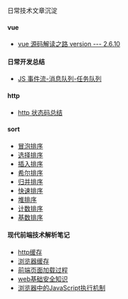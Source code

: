 <!--
 * @Descripttion: 
 * @Author: ganbowen
 * @Date: 2019-10-27 15:07:11
 * @LastEditors: ganbowen
 * @LastEditTime: 2019-12-08 17:41:19
 -->
日常技术文章沉淀

#### vue

- [vue 源码解读之路 version --- 2.6.10](https://github.com/ganbowengo/article/blob/master/vue/vue%20%E6%BA%90%E7%A0%81%E8%A7%A3%E8%AF%BB%E4%B9%8B%E8%B7%AF%20version%20---%202.6.10.md)


#### 日常开发总结

- [JS 事件流-消息队列-任务队列](https://github.com/ganbowengo/article/blob/master/%E6%97%A5%E5%B8%B8%E6%80%BB%E7%BB%93/JS%E4%BA%8B%E4%BB%B6%E6%B5%81%20%E6%B6%88%E6%81%AF%E9%98%9F%E5%88%97%20%E4%BB%BB%E5%8A%A1%E9%98%9F%E5%88%97.md)


#### http

- [http 状态码总结](https://github.com/ganbowengo/article/blob/master/http/http%20%E7%8A%B6%E6%80%81%E7%A0%81%E6%80%BB%E7%BB%93.md)


#### sort

- [冒泡排序](https://github.com/ganbowengo/article/blob/master/sort/%E5%86%92%E6%B3%A1%E6%8E%92%E5%BA%8F.md)
- [选择排序](https://github.com/ganbowengo/article/blob/master/sort/%E9%80%89%E6%8B%A9%E6%8E%92%E5%BA%8F.md)
- [插入排序](https://github.com/ganbowengo/article/blob/master/sort/%E6%8F%92%E5%85%A5%E6%8E%92%E5%BA%8F.md)
- [希尔排序](https://github.com/ganbowengo/article/blob/master/sort/%E5%B8%8C%E5%B0%94%E6%8E%92%E5%BA%8F.md)
- [归并排序](https://github.com/ganbowengo/article/blob/master/sort/%E5%BD%92%E5%B9%B6%E6%8E%92%E5%BA%8F.md)
- [快速排序](https://github.com/ganbowengo/article/blob/master/sort/%E5%BF%AB%E9%80%9F%E6%8E%92%E5%BA%8F.md)
- [堆排序](https://github.com/ganbowengo/article/blob/master/sort/%E5%A0%86%E6%8E%92%E5%BA%8F.md)
- [计数排序](https://github.com/ganbowengo/article/blob/master/sort/%E8%AE%A1%E6%95%B0%E6%8E%92%E5%BA%8F.md)
- [基数排序](https://github.com/ganbowengo/article/blob/master/sort/%E5%9F%BA%E6%95%B0%E6%8E%92%E5%BA%8F.md)

#### 现代前端技术解析笔记

- [http缓存](https://github.com/ganbowengo/article/blob/master/%E7%8E%B0%E4%BB%A3%E5%89%8D%E7%AB%AF%E6%8A%80%E6%9C%AF%E8%A7%A3%E6%9E%90%E7%AC%94%E8%AE%B0/http%E7%BC%93%E5%AD%98.md)
- [浏览器缓存](https://github.com/ganbowengo/article/blob/master/%E7%8E%B0%E4%BB%A3%E5%89%8D%E7%AB%AF%E6%8A%80%E6%9C%AF%E8%A7%A3%E6%9E%90%E7%AC%94%E8%AE%B0/%E6%B5%8F%E8%A7%88%E5%99%A8%E7%BC%93%E5%AD%98.md)
- [前端页面加载过程](https://github.com/ganbowengo/article/blob/master/%E7%8E%B0%E4%BB%A3%E5%89%8D%E7%AB%AF%E6%8A%80%E6%9C%AF%E8%A7%A3%E6%9E%90%E7%AC%94%E8%AE%B0/%E5%89%8D%E7%AB%AF%E9%A1%B5%E9%9D%A2%E5%8A%A0%E8%BD%BD%E8%BF%87%E7%A8%8B.md)
- [web基础安全知识](https://github.com/ganbowengo/article/blob/master/%E7%8E%B0%E4%BB%A3%E5%89%8D%E7%AB%AF%E6%8A%80%E6%9C%AF%E8%A7%A3%E6%9E%90%E7%AC%94%E8%AE%B0/web%E5%9F%BA%E7%A1%80%E5%AE%89%E5%85%A8%E7%9F%A5%E8%AF%86.md)
- [浏览器中的JavaScript执行机制](https://github.com/ganbowengo/article/blob/master/%E7%8E%B0%E4%BB%A3%E5%89%8D%E7%AB%AF%E6%8A%80%E6%9C%AF%E8%A7%A3%E6%9E%90%E7%AC%94%E8%AE%B0/%E6%B5%8F%E8%A7%88%E5%99%A8%E4%B8%AD%E7%9A%84JavaScript%E6%89%A7%E8%A1%8C%E6%9C%BA%E5%88%B6.md)
